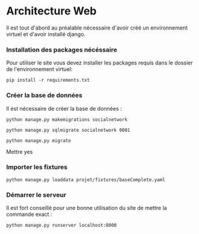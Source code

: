 # Architecture Web

Il est tout d'abord au préalable nécessaire d'avoir créé un environnement virtuel et d'avoir installé django.

### Installation des packages nécéssaire

Pour utiliser le site vous devez installer les packages requis dans le dossier de l'environnement virtuel:

    pip install -r requirements.txt

### Créer la base de données

Il est nécessaire de créer la base de données :

    python manage.py makemigrations socialnetwork
    
    python manage.py sqlmigrate socialnetwork 0001
    
    python manage.py migrate
    
Mettre yes

### Importer les fixtures


    python manage.py loaddata projet/fixtures/baseComplete.yaml 
    

### Démarrer le serveur

Il est fort conseillé pour une bonne utilisation du site de mettre la commande exact :

    python manage.py runserver localhost:8000

